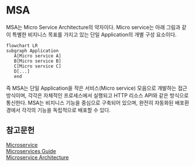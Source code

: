 # MSA
MSA는 Micro Service Architecture의 약자이다.
Micro service는 아래 그림과 같이 특별한 비지니스 목표를 가지고 있는 단일 Application의 개별 구성 요소이다.

```mermaid
flowchart LR
subgraph Application
   A[Micro service A]
   B[Micro service B]
   C[Micro service C]
   D[...]
   end
```
즉 MSA는 단일 Application을 작은 서비스(Micro service) 모음으로 개발하는 접근방식이며, 각각은 자체적인 프로세스에서 실행되고 HTTP 리소스 API와 같은 방식으로 통신한다.
MSA는 비지니스 기능을 중심으로 구축되어 있으며, 완전히 자동화된 배포환경에서 각각의 기능을 독립적으로 배포할 수 있다.




## 참고문헌
[Microservice](https://martinfowler.com/articles/microservices.html#CharacteristicsOfAMicroserviceArchitecture)   
[Microservices Guide](https://martinfowler.com/microservices/)   
[Microservice Architecture](https://www.techtarget.com/whatis/definition/microservice-architecture-MSA)